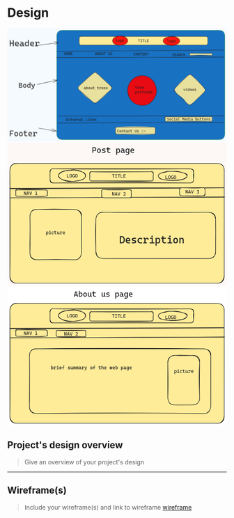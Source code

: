 # Design

![design](./img/p1.jpeg)
![post page](./img/p2.jpeg)
![about us page](./img/p3.jpeg)

## Project's design overview

> Give an overview of your project's design

---

## Wireframe(s)

> Include your wireframe(s) and link to wireframe
[wireframe](https://excalidraw.com/)
<!-- provide a link to your wireframe documenting on Figma, or wherever it is -->
